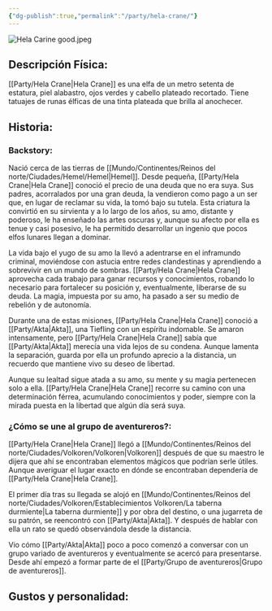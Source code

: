 ```yaml
---
{"dg-publish":true,"permalink":"/party/hela-crane/"}
---
```


![Hela Carine good.jpeg](/img/user/Im%C3%A1genes/Hela%20Carine%20good.jpeg)

## Descripción Física:

[[Party/Hela Crane\|Hela Crane]] es una elfa de un metro setenta de estatura, piel alabastro, ojos verdes y cabello plateado recortado. Tiene tatuajes de runas élficas de una tinta plateada que brilla al anochecer. 


## Historia:

### Backstory:

Nació cerca de las tierras de [[Mundo/Continentes/Reinos del norte/Ciudades/Hemel/Hemel\|Hemel]]. Desde pequeña, [[Party/Hela Crane\|Hela Crane]] conoció el precio de una deuda que no era suya. Sus padres, acorralados por una gran deuda, la vendieron como pago a un ser que, en lugar de reclamar su vida, la tomó bajo su tutela. Esta criatura la convirtió en su sirvienta y a lo largo de los años, su amo, distante y poderoso, le ha enseñado las artes oscuras y, aunque su afecto por ella es tenue y casi posesivo, le ha permitido desarrollar un ingenio que pocos elfos lunares llegan a dominar.

La vida bajo el yugo de su amo la llevó a adentrarse en el inframundo criminal, moviéndose con astucia entre redes clandestinas y aprendiendo a sobrevivir en un mundo de sombras. [[Party/Hela Crane\|Hela Crane]] aprovecha cada trabajo para ganar recursos y conocimientos, robando lo necesario para fortalecer su posición y, eventualmente, liberarse de su deuda. La magia, impuesta por su amo, ha pasado a ser su medio de rebelión y de autonomía.

Durante una de estas misiones, [[Party/Hela Crane\|Hela Crane]] conoció a [[Party/Akta\|Akta]], una Tiefling con un espíritu indomable. Se amaron intensamente, pero [[Party/Hela Crane\|Hela Crane]] sabía que [[Party/Akta\|Akta]] merecía una vida lejos de su condena. Aunque lamenta la separación, guarda por ella un profundo aprecio a la distancia, un recuerdo que mantiene vivo su deseo de libertad.

Aunque su lealtad sigue atada a su amo, su mente y su magia pertenecen solo a ella. [[Party/Hela Crane\|Hela Crane]] recorre su camino con una determinación férrea, acumulando conocimientos y poder, siempre con la mirada puesta en la libertad que algún día será suya.


### ¿Cómo se une al grupo de aventureros?:

[[Party/Hela Crane\|Hela Crane]] llegó a [[Mundo/Continentes/Reinos del norte/Ciudades/Volkoren/Volkoren\|Volkoren]] después de que su maestro le dijera que ahí se encontraban elementos mágicos que podrían serle útiles. Aunque averiguar el lugar exacto en dónde se encontraban dependería de [[Party/Hela Crane\|Hela Crane]].

El primer día tras su llegada se alojó en [[Mundo/Continentes/Reinos del norte/Ciudades/Volkoren/Establecimientos Volkoren/La taberna durmiente\|La taberna durmiente]] y por obra del destino, o una jugarreta de su patrón, se reencontró con [[Party/Akta\|Akta]]. Y después de hablar con ella un rato se quedó observándola desde la distancia. 

Vio cómo [[Party/Akta\|Akta]] poco a poco comenzó a conversar con un grupo variado de aventureros y eventualmente se acercó para presentarse. 
Desde ahí empezó a formar parte de el [[Party/Grupo de aventureros\|Grupo de aventureros]].  

## Gustos y personalidad:

